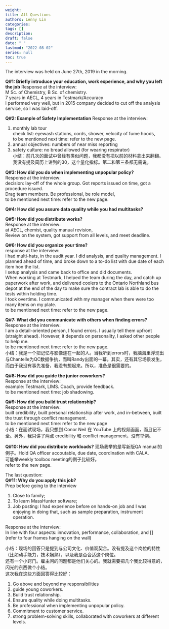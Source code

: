 ```yaml
---
weight: 
title: All Questions
authors: Lenny Lin
categories:
tags: []
description: 
draft: false
date: " "
lastmod: "2022-08-02"
series: null
toc: true
---
```


The interview was held on June 27th, 2019 in the morning.

**Q#1: Briefly introduce your education, work experience, and why you left the job**
Response at the interview:  
M Sc. of Chemistry, B Sc. of chemistry.  
7 years in AECL, 4 years in Testmark/Accuracy  
I performed very well, but in 2015 company decided to cut off the analysis service, so I was laid-off.  

**Q#2: Example of Safety Implementation**
Response at the interview:  
1. monthly lab tour  
check list: eyewash stations, cords, shower, velocity of fume hoods,   
to be mentioned next time: refer to the new page.  
2. annual objectives: numbers of near miss reporting  
3. safety culture: no bread allowed (for wearing respirator)  
小结：前几次的面试中曾经有类似问题，我都没有把以前的材料拿出来翻翻。我没有提及简历上讲到的30，这个量化指标。第二和第三条都无需说。  


**Q#3: How did you do when implementing unpopular policy?**  
Response at the interview:  
decision: lay-off of the whole group. Got reports issued on time, got a procedure issued.  
Drag team members. Be professional, be role model,  
to be mentioned next time: refer to the new page.  

**Q#4: How did you assure data quality while you had multitasks?**  

**Q#5: How did you distribute works?**  
Response at the interview:   
at AECL, chemist, quality manual revision,  
Review on the system, got support from all levels, and meet deadline.  

**Q#6: How did you organize your time?**  
response at the interview:  
i had multi-hats, in the audit year.  I did analysis, and quality management. I planned ahead of time, and broke down to a to-do list with due date of each item hon the list.  
I setup analysis and came back to office and did documents.  
When working at Testmark, I helped the team during the day, and catch up paperwork after work, and delivered coolers to the Ontario Northland bus depot at the end of the day to make sure the contract lab is able to do the tests within holding time.  
I took overtime. I communicated with my manager when there were too many items on my plate.  
to be mentioned next time: refer to the new page.  


**Q#7: What did you communicate with others when finding errors?**  
Response at the interview:  
I am a detail-oriented person, I found errors. I usually tell them upfront (straight ahead). However, it depends on personality, I asked other people to help me.  
to be mentioned next time: refer to the new page.  
小结：我是一个把记忆与影像连在一起的人。当我听到errors时，我脑海里浮现出与Chantelle为QC数据争执，而叫Randy出面的一幕。其实，还有其它场景发生，而由于我没有事先准备，我没有想起来。所以，准备是很需要的。  

**Q#8: How did you guide the junior coworkers?**  
Response at the interview:  
example: Testmark, LIMS. Coach, provide feedback.  
to be mentioned next time: job shadowing.  

**Q#9: How did you build trust relationship?**  
Response at the interview:  
built credibility, built personal relationship after work, and in-between, built the trust through conflict management.  
to be mentioned next time: refer to the new page   
小结：在面试现场，我只想到 Conor Neil 在 YouTube 上的视频画面，而且记不全。另外，我只讲了两点 credibility 和 conflict management，没有举例。

**Q#10: How did you distribute workloads?**
现场我举的是写新版QA manual的例子。Hold QA officer accoutable, due date, coordination with CALA.  
可能举weekly toolbox meeting的例子比较好。  
refer to the new page.  

The last question:  
**Q#11: Why do you apply this job?**  
Prep before going to the interview  
1. Close to family;  
2. To learn MassHunter software;  
3. Job posting: I had experience before on hands-on job and I was enjoying in doing that, such as sample preparation, instrument operation.  

Response at the interview:  
In line with four aspects: innovation, performance, collaboration, and [] (refer to four frames hanging on the wall)  

小结：现场的回答只是提到与公司文化、价值观契合。没有提及这个岗位的特性（比如动手能力，技术娴熟），以及我是否合适这个岗位。  
还有一个小窍门。雇主问的问题都是他们关心的。我就需要把几个我比较得意的，闪光的东西做个小结。  
这次我在这些方面回答得比较好：  
1) Go above and beyond my responsibilities  
2) guide young coworkers.  
3) Build trust relationship.  
4) Ensure quality while doing multitasks.  
5) Be professional when implementing unpopular policy.  
6) Commitment to customer service.  
7) strong problem-solving skills, collaborated with coworkers at different levels.  


